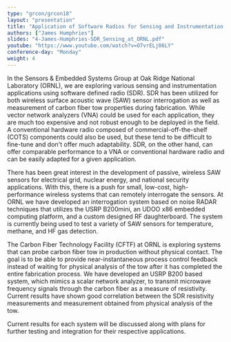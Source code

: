 ```yaml
---
type: "grcon/grcon18"
layout: "presentation"
title: "Application of Software Radios for Sensing and Instrumentation at Oak Ridge National Laboratory"
authors: ["James Humphries"]
slides: "4-James-Humphries-SDR_Sensing_at_ORNL.pdf"
youtube: "https://www.youtube.com/watch?v=O7vrELj06LY"
conference-day: "Monday"
weight: 4
---
```

In the Sensors & Embedded Systems Group at Oak Ridge National Laboratory (ORNL), we are exploring various sensing and instrumentation applications using software defined radio (SDR). SDR has been utilized for both wireless surface acoustic wave (SAW) sensor interrogation as well as measurement of carbon fiber tow properties during fabrication. While vector network analyzers (VNA) could be used for each application, they are much too expensive and not robust enough to be deployed in the field. A conventional hardware radio composed of commercial-off-the-shelf (COTS) components could also be used, but these tend to be difficult to fine-tune and don't offer much adaptability. SDR, on the other hand, can offer comparable performance to a VNA or conventional hardware radio and can be easily adapted for a given application.

There has been great interest in the development of passive, wireless SAW sensors for electrical grid, nuclear energy, and national security applications. With this, there is a push for small, low-cost, high-performance wireless systems that can remotely interrogate the sensors. At ORNL we have developed an interrogation system based on noise RADAR techniques that utilizes the USRP B200mini, an UDOO x86 embedded computing platform, and a custom designed RF daughterboard. The system is currently being used to test a variety of SAW sensors for temperature, methane, and HF gas detection.

The Carbon Fiber Technology Facility (CFTF) at ORNL is exploring systems that can probe carbon fiber tow in production without physical contact. The goal is to be able to provide near-instantaneous process control feedback instead of waiting for physical analysis of the tow after it has completed the entire fabrication process. We have developed an USRP B200 based system, which mimics a scalar network analyzer, to transmit microwave frequency signals through the carbon fiber as a measure of resistivity. Current results have shown good correlation between the SDR resistivity measurements and measurement obtained from physical analysis of the tow.


Current results for each system will be discussed along with plans for further testing and integration for their respective applications.
